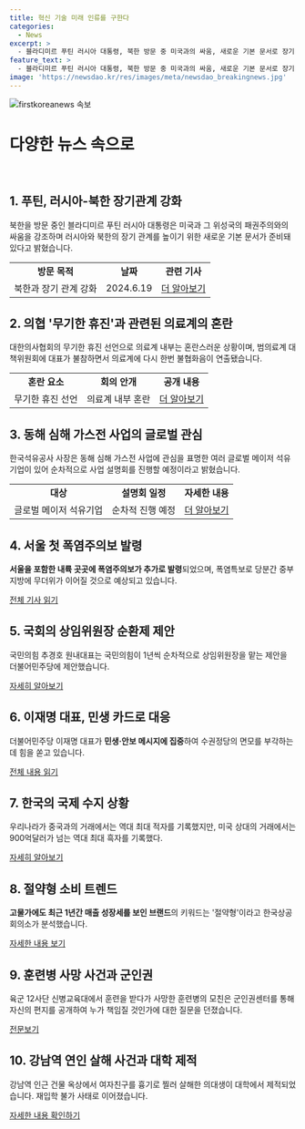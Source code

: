 ```yaml
---
title: 혁신 기술 미래 인류를 구한다
categories:
  - News
excerpt: >
  - 블라디미르 푸틴 러시아 대통령, 북한 방문 중 미국과의 싸움, 새로운 기본 문서로 장기 관계 구축 - 대한의사협회의 무기한 휴진 선언에 내부서 당혹감 표출 - 김동섭 한국석유공사 사장, 동해 심해 가스전 사업에 글로벌 메이저의 투자 의사 언급 - 서울 및 내륙지역에 올여름 첫 폭염주의보 발령 - 국민의힘 추경호 원내대표, 법사·운영위 순차 맡기 제안 - 더불어민주당 이재명 대표, 공세 대응으로 주 4일제 도입 표명 - 한국, 중국과 미국 거래에서 역대 최대 적자와 흑자 기록 - 고물가 시대, 절약소비 트렌드 부상 - 육군 12사단 신병교육대 훈련병 사망, 모친 누가 책임지나 호소 - 강남역 연인 살해 사건 가해자, 대학 제적 및 재입학 불가 기록
feature_text: >
  - 블라디미르 푸틴 러시아 대통령, 북한 방문 중 미국과의 싸움, 새로운 기본 문서로 장기 관계 구축 - 대한의사협회의 무기한 휴진 선언에 내부서 당혹감 표출 - 김동섭 한국석유공사 사장, 동해 심해 가스전 사업에 글로벌 메이저의 투자 의사 언급 - 서울 및 내륙지역에 올여름 첫 폭염주의보 발령 - 국민의힘 추경호 원내대표, 법사·운영위 순차 맡기 제안 - 더불어민주당 이재명 대표, 공세 대응으로 주 4일제 도입 표명 - 한국, 중국과 미국 거래에서 역대 최대 적자와 흑자 기록 - 고물가 시대, 절약소비 트렌드 부상 - 육군 12사단 신병교육대 훈련병 사망, 모친 누가 책임지나 호소 - 강남역 연인 살해 사건 가해자, 대학 제적 및 재입학 불가 기록
image: 'https://newsdao.kr/res/images/meta/newsdao_breakingnews.jpg'
---
```


<p><img src="https://newsdao.kr/res/images/meta/newsdao_breakingnews.jpg" alt="firstkoreanews 속보" /></p>

<h1>다양한 뉴스 속으로</h1>

<p data-ke-size="size16">&nbsp;</p>

<h2 data-ke-size="size26">1. 푸틴, 러시아-북한 장기관계 강화</h2>

<p data-ke-size="size16">북한을 방문 중인 블라디미르 푸틴 러시아 대통령은 미국과 그 위성국의 패권주의와의 싸움을 강조하며 러시아와 북한의 장기 관계를 높이기 위한 새로운 기본 문서가 준비돼 있다고 밝혔습니다.</p>

<table>
  <tbody>
    <tr>
      <td style="text-align: center; height: 17px;"><b>방문 목적</b></td>
      <td style="text-align: center; height: 17px;"><b>날짜</b></td>
      <td style="text-align: center; height: 17px;"><b>관련 기사</b></td>
    </tr>
    <tr>
      <td style="text-align: center; height: 17px;">북한과 장기 관계 강화</td>
      <td style="text-align: center; height: 17px;">2024.6.19</td>
      <td style="text-align: center; height: 17px;"><a href="https://www.yna.co.kr/view/AKR20240619100300009">더 알아보기</a></td>
    </tr>
  </tbody>
</table>

<h2 data-ke-size="size26">2. 의협 '무기한 휴진'과 관련된 의료계의 혼란</h2>

<p data-ke-size="size16">대한의사협회의 무기한 휴진 선언으로 의료계 내부는 혼란스러운 상황이며, 범의료계 대책위원회에 대표가 불참하면서 의료계에 다시 한번 불협화음이 연출됐습니다.</p>

<table>
  <tbody>
    <tr>
      <td style="text-align: center; height: 17px;"><b>혼란 요소</b></td>
      <td style="text-align: center; height: 17px;"><b>회의 안개</b></td>
      <td style="text-align: center; height: 17px;"><b>공개 내용</b></td>
    </tr>
    <tr>
      <td style="text-align: center; height: 17px;">무기한 휴진 선언</td>
      <td style="text-align: center; height: 17px;">의료계 내부 혼란</td>
      <td style="text-align: center; height: 17px;"><a href="https://www.yna.co.kr/view/AKR20240619088851530">더 알아보기</a></td>
    </tr>
  </tbody>
</table>

<h2 data-ke-size="size26">3. 동해 심해 가스전 사업의 글로벌 관심</h2>

<p data-ke-size="size16">한국석유공사 사장은 동해 심해 가스전 사업에 관심을 표명한 여러 글로벌 메이저 석유기업이 있어 순차적으로 사업 설명회를 진행할 예정이라고 밝혔습니다.</p>

<table>
  <tbody>
    <tr>
      <td style="text-align: center; height: 17px;"><b>대상</b></td>
      <td style="text-align: center; height: 17px;"><b>설명회 일정</b></td>
      <td style="text-align: center; height: 17px;"><b>자세한 내용</b></td>
    </tr>
    <tr>
      <td style="text-align: center; height: 17px;">글로벌 메이저 석유기업</td>
      <td style="text-align: center; height: 17px;">순차적 진행 예정</td>
      <td style="text-align: center; height: 17px;"><a href="https://www.yna.co.kr/view/AKR20240619055600003">더 알아보기</a></td>
    </tr>
  </tbody>
</table>

<h2 data-ke-size="size26">4. 서울 첫 폭염주의보 발령</h2>

<p data-ke-size="size16"><b>서울을 포함한 내륙 곳곳에 폭염주의보가 추가로 발령</b>되었으며, 폭염특보로 당분간 중부지방에 무더위가 이어질 것으로 예상되고 있습니다.</p>

<p data-ke-size="size16"><a href="https://www.yna.co.kr/view/AKR20240619067400530">전체 기사 읽기</a></p>

<h2 data-ke-size="size26">5. 국회의 상임위원장 순환제 제안</h2>

<p data-ke-size="size16">국민의힘 추경호 원내대표는 국민의힘이 1년씩 순차적으로 상임위원장을 맡는 제안을 더불어민주당에 제안했습니다.</p>

<p data-ke-size="size16"><a href="https://www.yna.co.kr/view/AKR20240619071551001">자세히 알아보기</a></p>

<h2 data-ke-size="size26">6. 이재명 대표, 민생 카드로 대응</h2>

<p data-ke-size="size16">더불어민주당 이재명 대표가 <b>민생·안보 메시지에 집중</b>하여 수권정당의 면모를 부각하는 데 힘을 쏟고 있습니다.</p>

<p data-ke-size="size16"><a href="https://www.yna.co.kr/view/AKR20240619064500001">전체 내용 읽기</a></p>

<h2 data-ke-size="size26">7. 한국의 국제 수지 상황</h2>

<p data-ke-size="size16">우리나라가 중국과의 거래에서는 역대 최대 적자를 기록했지만, 미국 상대의 거래에서는 900억달러가 넘는 역대 최대 흑자를 기록했다.</p>

<p data-ke-size="size16"><a href="https://www.yna.co.kr/view/AKR20240619079100002">자세히 알아보기</a></p>

<h2 data-ke-size="size26">8. 절약형 소비 트렌드</h2>

<p data-ke-size="size16"><b>고물가에도 최근 1년간 매출 성장세를 보인 브랜드</b>의 키워드는 '절약형'이라고 한국상공회의소가 분석했습니다.</p>

<p data-ke-size="size16"><a href="https://www.yna.co.kr/view/AKR20240619055400003">자세한 내용 보기</a></p>

<h2 data-ke-size="size26">9. 훈련병 사망 사건과 군인권</h2>

<p data-ke-size="size16">육군 12사단 신병교육대에서 훈련을 받다가 사망한 훈련병의 모친은 군인권센터를 통해 자신의 편지를 공개하여 누가 책임질 것인가에 대한 질문을 던졌습니다.</p>

<p data-ke-size="size16"><a href="https://www.yna.co.kr/view/AKR20240619056700004">전문보기</a></p>

<h2 data-ke-size="size26">10. 강남역 연인 살해 사건과 대학 제적</h2>

<p data-ke-size="size16">강남역 인근 건물 옥상에서 여자친구를 흉기로 찔러 살해한 의대생이 대학에서 제적되었습니다. 재입학 불가 사태로 이어졌습니다.</p>

<p data-ke-size="size16"><a href="https://www.yna.co.kr/view/AKR20240619089300004">자세한 내용 확인하기</a></p>

<p data-ke-size="size16">&nbsp;</p>

